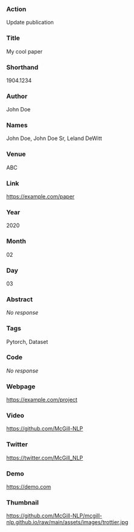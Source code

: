 ### Action

Update publication

### Title

My cool paper

### Shorthand

1904.1234

### Author

John Doe

### Names

John Doe, John Doe Sr, Leland DeWitt

### Venue

ABC

### Link

https://example.com/paper

### Year

2020

### Month

02

### Day

03

### Abstract

_No response_

### Tags

Pytorch, Dataset

### Code

_No response_

### Webpage

https://example.com/project

### Video

https://github.com/McGill-NLP

### Twitter

https://twitter.com/McGill_NLP

### Demo

https://demo.com

### Thumbnail

https://github.com/McGill-NLP/mcgill-nlp.github.io/raw/main/assets/images/trottier.jpg